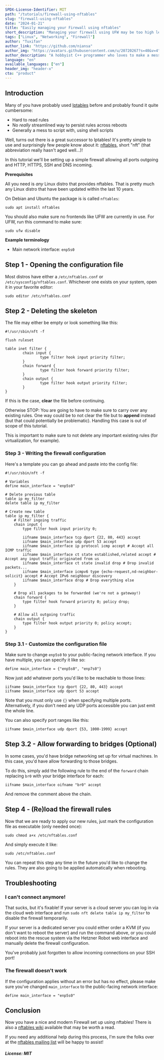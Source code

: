 ```yaml
---
SPDX-License-Identifier: MIT
path: "/tutorials/firewall-using-nftables"
slug: "firewall-using-nftables"
date: "2024-01-21"
title: "Easily managing your Firewall using nftables"
short_description: "Managing your firewall using UFW may be too high level, and iptables rules are just... annoying. Nftables, the Iptables successor comes to rescue!"
tags: ["Linux", "Networking", "Firewall"]
author: "Tuxifan"
author_link: "https://github.com/niansa"
author_img: "https://avatars.githubusercontent.com/u/20720267?s=40&v=4"
author_description: "A hobbyist C++ programmer who loves to make a mess with pointers..."
language: "en"
available_languages: ["en"]
header_img: "header-x"
cta: "product"
---
```


## Introduction

Many of you have probably used [Iptables](https://en.wikipedia.org/wiki/Iptables) before and probably found it quite cumbersome:
 * Hard to read rules
 * No *really* streamlined way to persist rules across reboots
 * Generally a mess to script with, using shell scripts

Well, turns out there is a great successor to Iptables! It's pretty simple to use and surprisingly few people know about it: [nftables](https://en.wikipedia.org/wiki/Nftables), short "nft" (that abbreviation really hasn't aged well...)!

In this tutorial we'll be setting up a simple firewall allowing all ports outgoing and HTTP, HTTPS, SSH and DNS incoming.

**Prerequisites**

All you need is *any* Linux distro that provides nftables. That is pretty much any Linux distro that have been updated within the last 10 years.

On Debian and Ubuntu the package is is called `nftables`:

    sudo apt install nftables

You should also make sure no frontends like UFW are currently in use. For UFW, run this command to make sure:

    sudo ufw disable

**Example terminology**

* Main network interface: `enp5s0`

## Step 1 - Opening the configuration file

Most distros have either a `/etc/nftables.conf` or `/etc/sysconfig/nftables.conf`. Whichever one exists on your system, open it in your favorite editor:

    sudo editor /etc/nftables.conf

## Step 2 - Deleting the skeleton

The file may either be empty or look something like this:

```nft
#!/usr/sbin/nft -f

flush ruleset

table inet filter {
        chain input {
                type filter hook input priority filter;
        }
        chain forward {
                type filter hook forward priority filter;
        }
        chain output {
                type filter hook output priority filter;
        }
}
```

If this is the case, **clear** the file before continuing.

Otherwise STOP: You are going to have to make sure to carry over any existing rules. One way could be to not clear the file but to **append** instead (but that could potentially be problematic). Handling this case is out of scope of this tutorial.

This is important to make sure to not delete any important existing rules (for virtualization, for example).

### Step 3 - Writing the firewall configuration

Here's a template you can go ahead and paste into the config file:

```nft
#!/usr/sbin/nft -f

# Variables
define main_interface = "enp5s0"

# Delete previous table
table ip my_filter
delete table ip my_filter

# Create new table
table ip my_filter {
    # Filter ingoing traffic
    chain input {
        type filter hook input priority 0;

        iifname $main_interface tcp dport {22, 80, 443} accept
        iifname $main_interface udp dport 53 accept
        iifname $main_interface ip protocol icmp accept # Accept all ICMP traffic
        iifname $main_interface ct state established,related accept # Accept any input traffic originated from us
        iifname $main_interface ct state invalid drop # Drop invalid packets...
        iifname $main_interface icmpv6 type {echo-request,nd-neighbor-solicit} accept # Accept IPv6 neighbour discovery
        iifname $main_interface drop # Drop everything else
    }

    # Drop all packages to be forwarded (we're not a gateway!)
    chain forward {
        type filter hook forward priority 0; policy drop;
    }

    # Allow all outgoing traffic
    chain output {
        type filter hook output priority 0; policy accept;
    }
}
```

### Step 3.1 - Customize the configuration file

Make sure to change `enp5s0` to your public-facing network interface. If you have multiple, you can specify it like so:

    define main_interface = {"enp5s0", "enp7s0"}

Now just add whatever ports you'd like to be reachable to those lines:

    iifname $main_interface tcp dport {22, 80, 443} accept
    iifname $main_interface udp dport 53 accept

Note that you must only use `{}` when specifying multiple ports. Alternatively, if you don't need any UDP ports accessible you can just emit the whole line.

You can also specify port ranges like this:

    iifname $main_interface udp dport {53, 1000-1999} accept

<!---
> **Tip:** Chains with lower priority are processed first.
-->

## Step 3.2 - Allow forwarding to bridges (Optional)

In some cases, you'd have bridge networking set up for virtual machines. In this case, you'd have allow forwarding to those bridges.

To do this, simply add the following rule to the end of the `forward` chain replacing `br0` with your bridge interface for each:

    iifname $main_interface oifname "br0" accept

And remove the comment above the chain.

## Step 4 - (Re)load the firewall rules

Now that we are ready to apply our new rules, just mark the configuration file as executable (only needed once):

    sudo chmod a+x /etc/nftables.conf

And simply execute it like:

    sudo /etc/nftables.conf

You can repeat this step any time in the future you'd like to change the rules. They are also going to be applied automatically when rebooting.

## Troubleshooting

### I can't connect anymore!

That sucks, but it's fixable! If your server is a cloud server you can log in via the cloud web interface and run `sudo nft delete table ip my_filter` to disable the firewall temporarily.

If your server is a dedicated server you could either order a KVM (if you don't want to reboot the server) and run the command above, or you could reboot into the rescue system via the Hetzner Robot web interface and manually delete the firewall configuration.

You've probably just forgotten to allow incoming connections on your SSH port!

### The firewall doesn't work

If the configuration applies without an error but has no effect, please make sure you've changed `main_interface` to the public-facing network interface:

    define main_interface = "enp5s0"

## Conclusion

Now you have a nice and modern Firewall set up using nftables! There is also a [nftables wiki](https://wiki.nftables.org/wiki-nftables/index.php) available that may be worth a read.

If you need any additional help during this process, I'm sure the folks over at the [nftables mailing list](https://nftables.org/mailinglists.html) will be happy to assist!

##### License: MIT

<!--

Contributor's Certificate of Origin

By making a contribution to this project, I certify that:

(a) The contribution was created in whole or in part by me and I have
    the right to submit it under the license indicated in the file; or

(b) The contribution is based upon previous work that, to the best of my
    knowledge, is covered under an appropriate license and I have the
    right under that license to submit that work with modifications,
    whether created in whole or in part by me, under the same license
    (unless I am permitted to submit under a different license), as
    indicated in the file; or

(c) The contribution was provided directly to me by some other person
    who certified (a), (b) or (c) and I have not modified it.

(d) I understand and agree that this project and the contribution are
    public and that a record of the contribution (including all personal
    information I submit with it, including my sign-off) is maintained
    indefinitely and may be redistributed consistent with this project
    or the license(s) involved.

Signed-off-by: Tuxifan <tuxifan@posteo.de>

-->
